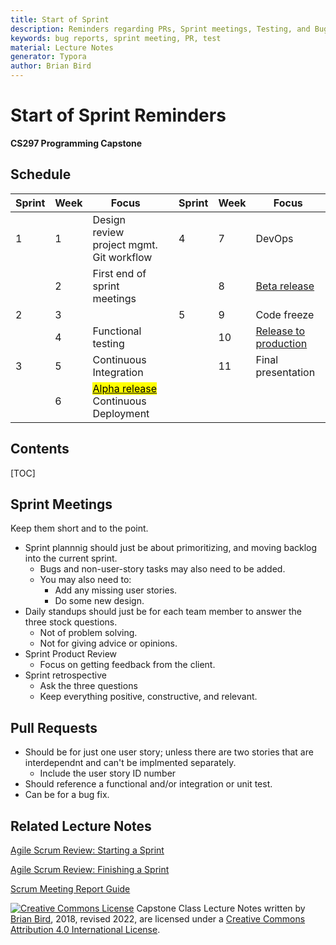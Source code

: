 ```yaml
---
title: Start of Sprint
description: Reminders regarding PRs, Sprint meetings, Testing, and Bug Reporting
keywords: bug reports, sprint meeting, PR, test
material: Lecture Notes
generator: Typora
author: Brian Bird
---
```


<h1>Start of Sprint Reminders</h1>

**CS297 Programming Capstone**



<h2>Schedule</h2>

| Sprint | Week | Focus                                                        |      | Sprint | Week | Focus                        |
| ------ | ---- | ------------------------------------------------------------ | ---- | ------ | ---- | ---------------------------- |
| 1      | 1    | Design review<br />project mgmt.<br />Git workflow           |      | 4      | 7    | DevOps                       |
|        | 2    | First end of sprint meetings                                 |      |        | 8    | <u>Beta release</u>          |
| 2      | 3    |                                                              |      | 5      | 9    | Code freeze                  |
|        | 4    | Functional testing                                           |      |        | 10   | <u>Release to production</u> |
| 3      | 5    | Continuous Integration                                       |      |        | 11   | Final presentation           |
|        | 6    | <mark><u>Alpha release</u></mark><br />Continuous Deployment |      |        |      |                              |



<h2>Contents</h2>

[TOC]

## Sprint Meetings

Keep them short and to the point.

- Sprint plannnig should just be about primoritizing, and moving backlog into the current sprint.
  - Bugs and non-user-story tasks may also need to be added.
  - You may also need to:
    - Add any missing user stories.
    - Do some new design.
- Daily standups should just be for each team member to answer the three stock questions.
  - Not of problem solving.
  - Not for giving advice or opinions.
- Sprint Product Review
  - Focus on getting feedback from the client.
- Sprint retrospective
  - Ask the three questions
  - Keep everything positive, constructive, and relevant.

## Pull Requests

- Should be for just one user story; unless there are two stories that are interdependnt and can't be implmented separately.
  - Include the user story ID number
- Should reference a functional and/or integration or unit test.
- Can be for a bug fix.



## Related Lecture Notes

[Agile Scrum Review: Starting a Sprint](lectureNotes/CS297-LN-W01-D2-AgileProjectMgmt1.html)

[Agile Scrum Review: Finishing a Sprint](lectureNotes/CS297-LN-W01-D2-AgileProjectMgmt2.html)

[Scrum Meeting Report Guide](CS297_MeetingReportGuide.html)





[![Creative Commons License](https://i.creativecommons.org/l/by/4.0/88x31.png)](http://creativecommons.org/licenses/by/4.0/) Capstone Class Lecture Notes written by [Brian Bird](https://profbird.dev), 2018, revised <time>2022</time>, are licensed under a [Creative Commons Attribution 4.0 International License](http://creativecommons.org/licenses/by/4.0/). 